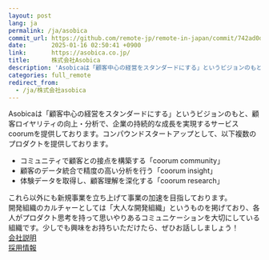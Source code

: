 ```yaml
---
layout: post
lang: ja
permalink: /ja/asobica
commit_url: https://github.com/remote-jp/remote-in-japan/commit/742ad0db2c77e4c0e60b6955816a363a12ec1447
date:       2025-01-16 02:50:41 +0900
link:       https://asobica.co.jp/
title:      株式会社Asobica
description: 'Asobicaは「顧客中心の経営をスタンダードにする」というビジョンのもと、顧客ロイヤリティの向上・分析で、企業の持続的な成長を実現するサービスcoorumを提供しております。コンパウンドスタートアップとして、以下複数のプロダクトを提供しております。    コミュニティで顧客との接点を構築する「coorum community」  顧客のデータ統合で精度の高い分析を行う「coorum insight」  体験データを取得し、顧客理解を深化する「coorum research」  これら以外にも新規事業を立ち上げて事業の加速を目指しております。 開発組織のカルチャーとしては「大人な開発組織」というものを掲げており、各人がプロダクト思考を持って思いやりあるコミュニケーションを大切にしている組織です。少しでも興味をお持ちいただけたら、ぜひお話ししましょう！ 会社説明 採用情報'
categories: full_remote
redirect_from:
  - /ja/株式会社asobica
---
```


<p>Asobicaは「顧客中心の経営をスタンダードにする」というビジョンのもと、顧客ロイヤリティの向上・分析で、企業の持続的な成長を実現するサービスcoorumを提供しております。コンパウンドスタートアップとして、以下複数のプロダクトを提供しております。<br /><ul><li>コミュニティで顧客との接点を構築する「coorum community」</li><li>顧客のデータ統合で精度の高い分析を行う「coorum insight」</li><li>体験データを取得し、顧客理解を深化する「coorum research」</li></ul>これら以外にも新規事業を立ち上げて事業の加速を目指しております。<br />開発組織のカルチャーとしては「大人な開発組織」というものを掲げており、各人がプロダクト思考を持って思いやりあるコミュニケーションを大切にしている組織です。少しでも興味をお持ちいただけたら、ぜひお話ししましょう！<br /><a href="https://speakerdeck.com/asobica/company-deck-288ce65d-aea4-428c-84b4-d1701cf98c92">会社説明</a><br /><a href="https://herp.careers/v1/asobica">採用情報</a></p>
